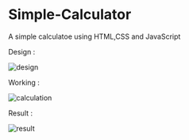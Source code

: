 # Simple-Calculator

A simple calculatoe using HTML,CSS and JavaScript

Design :

![design](![image](https://github.com/rohitsainaren/Simple-Calculator/assets/110220505/2d9cded7-a839-4888-848e-a9cf3721199d)
)

Working :

![calculation](https://user-images.githubusercontent.com/110220505/236860357-2ff0406c-2c58-4e7f-a22f-77d5dc95dcc7.png)

Result :

![result](https://user-images.githubusercontent.com/110220505/236860397-19051882-2c85-456f-bf15-a9630858742e.png)
